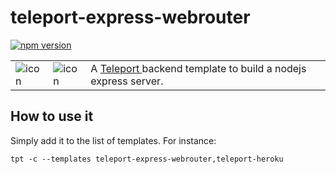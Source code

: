 # teleport-express-webrouter
[![npm version](https://badge.fury.io/js/teleport-express-webrouter.svg)](https://badge.fury.io/js/teleport-express-webrouter)

<table>
  <td>
    <img src="https://raw.githubusercontent.com/snipsco/teleport-express-webrouter/master/icon.png" alt="icon" title="made by @cecilesnips"/>
  </td>
  <td>
    <img src="https://raw.githubusercontent.com/snipsco/teleport-express-webrouter/master/teleport-express-webrouter.png" alt="icon" title="made by @cecilesnips"/>
  </td>
  <td>
    A <a href="https://github.com/snipsco/teleport"> Teleport </a> backend template to build a nodejs express server.
  </td>
</table>

## How to use it
Simply add it to the list of templates. For instance:
```
tpt -c --templates teleport-express-webrouter,teleport-heroku
```
